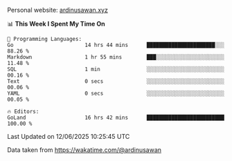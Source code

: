 Personal website: [ardinusawan.xyz](https://ardinusawan.xyz)

<!--START_SECTION:waka-->
📊 **This Week I Spent My Time On** 

```text
💬 Programming Languages: 
Go                       14 hrs 44 mins      ██████████████████████░░░   88.26 % 
Markdown                 1 hr 55 mins        ███░░░░░░░░░░░░░░░░░░░░░░   11.48 % 
SQL                      1 min               ░░░░░░░░░░░░░░░░░░░░░░░░░   00.16 % 
Text                     0 secs              ░░░░░░░░░░░░░░░░░░░░░░░░░   00.06 % 
YAML                     0 secs              ░░░░░░░░░░░░░░░░░░░░░░░░░   00.05 % 

🔥 Editors: 
GoLand                   16 hrs 42 mins      █████████████████████████   100.00 % 
```


 Last Updated on 12/06/2025 10:25:45 UTC
<!--END_SECTION:waka-->
Data taken from https://wakatime.com/@ardinusawan
